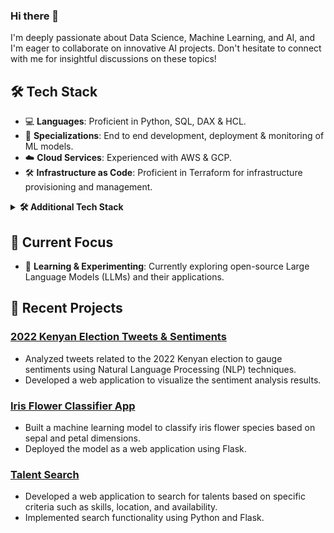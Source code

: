 ### Hi there 👋

I'm deeply passionate about Data Science, Machine Learning, and AI, and I'm eager to collaborate on innovative AI projects. Don't hesitate to connect with me for insightful discussions on these topics!

## 🛠️ Tech Stack

- 💻 **Languages**: Proficient in Python, SQL, DAX & HCL.
- 🧠 **Specializations**: End to end development, deployment & monitoring of ML models.
- ☁️ **Cloud Services**: Experienced with AWS & GCP.
- 🛠️ **Infrastructure as Code**: Proficient in Terraform for infrastructure provisioning and management.
<details>
   <summary>
      <strong>🛠️ Additional Tech Stack</strong>
   </summary>
   <br>
   - **Data Collection and Storage**:
      - **SQL Databases**: MySQL, PostgreSQL, SQLite
      - **NoSQL Databases**: MongoDB
      - **Data Lakes**: Amazon S3, Google Cloud Storage

   - **Data Processing and ETL**:
      - **ETL Tools**: dbt
      - **Data Processing Frameworks**: Pandas, Polars
   
   - **Machine Learning and Data Analysis**:
      - **Machine Learning Libraries**: Scikit-learn, PyTorch
      - **Statistical Tools**: Jupyter Notebooks
   
   - **Data Visualization**:
      - **Dashboarding Tools**: Tableau, Power BI, Grafana
      - **Visualization Libraries**: Matplotlib, Seaborn, Plotly
   
   - **Model Deployment and Monitoring**:
      - **Deployment Platforms**: AWS Sagemaker, Google's Vertex Ai
      - **Containerization**: Docker
      - **Model Monitoring**: Evidently
   
   - **Cloud Platforms**:
      - **Infrastructure**: AWS, GCP
      - **Managed Services**: AWS SageMaker, GCP AI Platform
</details>

## 🚀 Current Focus

- 🤖 **Learning & Experimenting**: Currently exploring open-source Large Language Models (LLMs) and their applications.

## 👷 Recent Projects 

### [2022 Kenyan Election Tweets & Sentiments](https://electionke22.herokuapp.com/)
- Analyzed tweets related to the 2022 Kenyan election to gauge sentiments using Natural Language Processing (NLP) techniques.
- Developed a web application to visualize the sentiment analysis results.

### [Iris Flower Classifier App](https://iris-classifier--app.herokuapp.com/)
- Built a machine learning model to classify iris flower species based on sepal and petal dimensions.
- Deployed the model as a web application using Flask.

### [Talent Search](https://talentsearch1.herokuapp.com/)
- Developed a web application to search for talents based on specific criteria such as skills, location, and availability.
- Implemented search functionality using Python and Flask.
